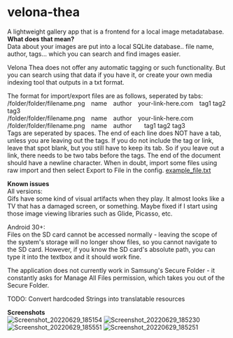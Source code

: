 # velona-thea
A lightweight gallery app that is a frontend for a local image metadatabase. <br>
<b> What does that mean? </b> <br>
Data about your images are put into a local SQLite database.. file name, author, tags... which you can search and find images easier. 

Velona Thea does not offer any automatic tagging or such functionality. But you can search using that data if you have it, or create your own media indexing tool that outputs in a txt format.

The format for import/export files are as follows, seperated by tabs:<br>
/folder/folder/filename.png&emsp;name&emsp;author&emsp;your-link-here.com&emsp;tag1 tag2 tag3<br>
/folder/folder/filename.png&emsp;name&emsp;author&emsp;your-link-here.com&emsp;<br>
/folder/folder/filename.png&emsp;name&emsp;author&emsp;&emsp;tag1 tag2 tag3<br>
Tags are seperated by spaces. The end of each line does NOT have a tab, unless you are leaving out
the tags. If you do not include the tag or link, leave that spot blank, but you still have to keep
its tab. So if you leave out a link, there needs to be two tabs before the tags. The end of the
document should have a newline character. When in doubt, import some files using raw import and then
select Export to File in the config.
[example_file.txt](https://github.com/Colekfillion/velona-thea/files/9015261/example_file.txt)

<b> Known issues </b><br>
All versions:<br>
Gifs have some kind of visual artifacts when they play. It almost looks like a TV that has a damaged screen, or something. Maybe fixed if I start using those image viewing libraries such as Glide, Picasso, etc.

Android 30+:<br>
Files on the SD card cannot be accessed normally - leaving the scope of the system's storage will no longer show files, so you cannot navigate to the SD card. However, if you know the SD card's absolute path, you can type it into the textbox and it should work fine.

The application does not currently work in Samsung's Secure Folder - it constantly asks for Manage
All Files permission, which takes you out of the Secure Folder.

TODO: Convert hardcoded Strings into translatable resources

<b> Screenshots </b><br>
![Screenshot_20220629_185154](https://user-images.githubusercontent.com/84115711/176564396-a45edbfa-ac32-473b-b069-ae002d5e294d.png)
![Screenshot_20220629_185230](https://user-images.githubusercontent.com/84115711/176564489-32e3b39f-7e2c-40ba-afa0-c8ed839d00a8.png)
![Screenshot_20220629_185551](https://user-images.githubusercontent.com/84115711/176564624-11dc0bcf-65b3-4f97-a2b4-19013fd1a861.png)
![Screenshot_20220629_185251](https://user-images.githubusercontent.com/84115711/176564691-93da74cd-11a2-437b-8dee-c9efa4ccb3cd.png)

